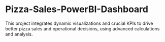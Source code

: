 # Pizza-Sales-PowerBI-Dashboard
This project integrates dynamic visualizations and crucial KPIs to drive better pizza sales and operational decisions, using advanced calculations and analysis.

